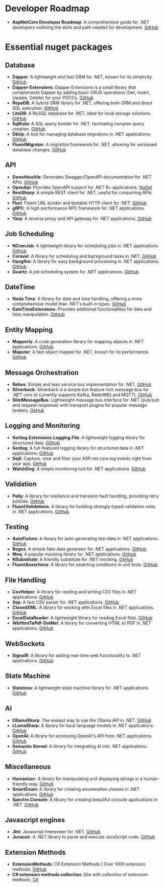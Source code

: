 # Developer Roadmap
- **AspNetCore Developer Roadmap**: A comprehensive guide for .NET developers outlining the skills and path needed for development. [GitHub](https://github.com/MoienTajik/AspNetCore-Developer-Roadmap)

# Essential nuget packages
## Database
- **Dapper**: A lightweight and fast ORM for .NET, known for its simplicity. [GitHub](https://github.com/DapperLib/Dapper)
- **Dapper-Extensions**: Dapper Extensions is a small library that complements Dapper by adding basic CRUD operations (Get, Insert, Update, Delete) for your POCOs. [GitHub](https://github.com/tmsmith/Dapper-Extensions)
- **RepoDB**: A hybrid ORM library for .NET, offering both ORM and direct SQL execution. [GitHub](https://github.com/mikependon/RepoDB)
- **LiteDB**: A NoSQL database for .NET, ideal for local storage solutions. [GitHub](https://github.com/litedb-org/LiteDB)
- **SqlKata**: A SQL query builder for .NET, facilitating complex query creation. [GitHub](https://github.com/sqlkata/querybuilder)
- **DbUp**: A tool for managing database migrations in .NET applications. [GitHub](https://github.com/DbUp/DbUp)
- **FluentMigrator**: A migration framework for .NET, allowing for versioned database changes. [GitHub](https://github.com/fluentmigrator/fluentmigrator)

## API
- **Swashbuckle**: Generates Swagger/OpenAPI documentation for .NET APIs. [GitHub](https://github.com/domaindrivendev/Swashbuckle.AspNetCore)
- **OpenApi**: Provides OpenAPI support for .NET 9+ applications. [NuGet](https://www.nuget.org/packages/Microsoft.AspNetCore.OpenApi/)
- **RestSharp**: A simple REST client for .NET, useful for consuming APIs. [GitHub](https://github.com/restsharp/RestSharp)
- **Flurl**: Fluent URL builder and testable HTTP client for .NET. [GitHub](https://github.com/tmenier/Flurl)
- **gRPC**: A high-performance RPC framework for .NET applications. [GitHub](https://github.com/grpc/grpc-dotnet)
- **Yarp**: A reverse proxy and API gateway for .NET applications. [GitHub](https://github.com/dotnet/yarp)

## Job Scheduling
- **NCronJob**: A lightweight library for scheduling jobs in .NET applications. [GitHub](https://github.com/NCronJob-Dev/NCronJob)
- **Coravel**: A library for scheduling and background tasks in .NET. [GitHub](https://github.com/jamesmh/coravel)
- **Hangfire**: A library for easy background processing in .NET applications. [GitHub](https://github.com/HangfireIO/Hangfire)
- **Quartz**: A job scheduling system for .NET applications. [GitHub](https://github.com/quartznet/quartznet)

## DateTime
- **Noda Time**: A library for date and time handling, offering a more comprehensive model than .NET's built-in types. [GitHub](https://github.com/nodatime/nodatime)
- **DateTimeExtensions**: Provides additional functionalities for date and time manipulation. [GitHub](https://github.com/joaomatossilva/DateTimeExtensions)

## Entity Mapping
- **Mapperly**: A code generation library for mapping objects in .NET applications. [GitHub](https://github.com/riok/mapperly)
- **Mapster**: A fast object mapper for .NET, known for its performance. [GitHub](https://github.com/MapsterMapper/Mapster)

## Message Orchestration
- **Rebus**: Simple and lean service bus implementation for .NET. [GitHub](https://github.com/rebus-org/Rebus/)
- **Silverback**: Silverback is a simple but feature-rich message bus for .NET core (it currently supports Kafka, RabbitMQ and MQTT). [GitHub](https://github.com/BEagle1984/silverback)
- **SlimMessageBus**: Lightweight message bus interface for .NET (pub/sub and request-response) with transport plugins for popular message brokers. [GitHub](https://github.com/zarusz/SlimMessageBus)

## Logging and Monitoring
- **Serilog.Extensions.Logging.File**: A lightweight logging library for structured data. [GitHub](https://github.com/serilog/serilog-extensions-logging-file)
- **Serilog**: A full-featured logging library for structured data in .NET applications. [GitHub](https://github.com/serilog/serilog)
- **Sejil**: Capture, view and filter your ASP.net core log events right from your app. [GitHub](https://github.com/alaatm/Sejil)
- **WatchDog**: A simple monitoring tool for .NET applications. [GitHub](https://github.com/IzyPro/WatchDog)

## Validation
- **Polly**: A library for resilience and transient-fault handling, providing retry policies. [GitHub](https://github.com/App-vNext/Polly)
- **FluentValidations**: A library for building strongly-typed validation rules in .NET applications. [GitHub](https://github.com/FluentValidation/FluentValidation)

## Testing
- **AutoFixture**: A library for auto-generating test data in .NET applications. [GitHub](https://github.com/AutoFixture/AutoFixture)
- **Bogus**: A simple fake data generator for .NET applications. [GitHub](https://github.com/bchavez/Bogus)
- **Moq**: A popular mocking library for .NET applications. [GitHub](https://github.com/moq/moq)
- **NSubstitute**: A friendly substitute for .NET mocking. [GitHub](https://github.com/nsubstitute/NSubstitute)
- **FluentAssertions**: A library for asserting conditions in unit tests. [GitHub](https://github.com/fluentassertions/fluentassertions)

## File Handling
- **CsvHelper**: A library for reading and writing CSV files in .NET applications. [GitHub](https://github.com/JoshClose/CsvHelper)
- **Sep**: A fast CSV parser for .NET applications. [GitHub](https://github.com/nietras/Sep/)
- **ClosedXML**: A library for working with Excel files in .NET applications. [GitHub](https://github.com/ClosedXML/ClosedXML)
- **ExcelDataReader**: A lightweight library for reading Excel files. [GitHub](https://github.com/ExcelDataReader/ExcelDataReader)
- **WkHtmlToPdf-DotNet**: A library for converting HTML to PDF in .NET applications. [GitHub](https://github.com/HakanL/WkHtmlToPdf-DotNet)

## WebSockets
- **SignalR**: A library for adding real-time web functionality to .NET applications. [GitHub](https://github.com/SignalR/SignalR)

## State Machine
- **Stateless**: A lightweight state machine library for .NET applications. [GitHub](https://github.com/dotnet-state-machine/stateless)

## AI
- **OllamaSharp**: The easiest way to use the Ollama API in .NET. [GitHub](https://github.com/awaescher/OllamaSharp)
- **LLamaSharp**: A library for local language models in .NET applications. [GitHub](https://github.com/SciSharp/LLamaSharp)
- **OpenAI**: A library for accessing OpenAI's API from .NET applications. [GitHub](https://github.com/openai/openai-dotnet)
- **Semantic Kernel**: A library for integrating AI into .NET applications. [GitHub](https://github.com/microsoft/semantic-kernel)

## Miscellaneous
- **Humanizer**: A library for manipulating and displaying strings in a human-friendly way. [GitHub](https://github.com/Humanizr/Humanizer)
- **SmartEnum**: A library for creating enumeration classes in .NET applications. [GitHub](https://github.com/ardalis/SmartEnum)
- **Spectre.Console**: A library for creating beautiful console applications in .NET. [GitHub](https://github.com/spectreconsole/spectre.console)

## Javascript engines
- **Jint**: Javascript Interpreter for .NET. [GitHub](https://github.com/sebastienros/jint)
- **Jurassic**: A .NET library to parse and execute JavaScript code. [GitHub](https://github.com/paulbartrum/jurassic)

## Extension Methods
- **ExtensionMethods**: C# Extension Methods | Over 1000 extension methods. [GitHub](https://github.com/zzzprojects/Z.ExtensionMethods)
- **C# extension methods collection**: Site with collection of extension methods. [C#](https://www.extensionmethod.net/csharp)
